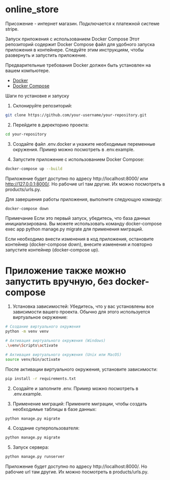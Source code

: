 # online_store

Присожение - интернет магазин. Подключается к платежной системе stripe.

Запуск приложения с использованием Docker Compose
Этот репозиторий содержит Docker Compose файл для удобного запуска приложения в контейнере. Следуйте этим инструкциям, чтобы развернуть и запустить приложение.

Предварительные требования
Docker должен быть установлен на вашем компьютере.

- [Docker](https://docs.docker.com/get-docker/)
- [Docker Compose](https://docs.docker.com/compose/install/)

Шаги по установке и запуску
1. Склонируйте репозиторий:

  ```bash
  git clone https://github.com/your-username/your-repository.git
  ```

2. Перейдите в директорию проекта:

  ```bash
  cd your-repository
  ```

3. Создайте файл .env.docker и укажите необходимые переменные окружения. Пример можно посмотреть в .env.example.
 

4. Запустите приложение с использованием Docker Compose:

  ```bash
  docker-compose up --build
  ```

Приложение будет доступно по адресу http://localhost:8000/ или http://127.0.0.1:8000/. Но рабочие url там другие. Их можно посмотреть в products/urls.py.

Для завершения работы приложения, выполните следующую команду:

  ```bash
  docker-compose down
  ```

Примечание
Если это первый запуск, убедитесь, что база данных инициализирована. Вы можете использовать команду docker-compose exec app python manage.py migrate для применения миграций.

Если необходимо внести изменения в код приложения, остановите контейнер (docker-compose down), внесите изменения и повторно запустите контейнер (docker-compose up).

# Приложение также можно запустить вручную, без docker-compose
1. Установка зависимостей:
Убедитесь, что у вас установлены все зависимости вашего проекта. Обычно для этого используется виртуальное окружение:
  
  ```bash
  # Создание виртуального окружения
  python -m venv venv
  
  # Активация виртуального окружения (Windows)
  .\venv\Scripts\activate
  
  # Активация виртуального окружения (Unix или MacOS)
  source venv/bin/activate
  ```

После активации виртуального окружения, установите зависимости:

  ```bash
  pip install -r requirements.txt
  ```

2. Создайте и заполните .env. Пример можно посмотреть в .env.example.


3. Применение миграций:
Примените миграции, чтобы создать необходимые таблицы в базе данных:

  ```bash
  python manage.py migrate
  ```

4. Создание суперпользователя:

  ```bash
  python manage.py migrate
  ```

5. Запуск сервера:

  ```bash
  python manage.py runserver
  ```

Приложение будет доступно по адресу http://localhost:8000/. Но рабочие url там другие. Их можно посмотреть в products/urls.py.
